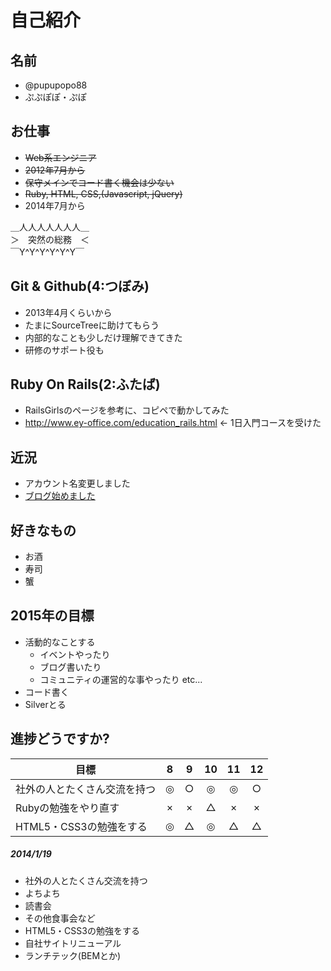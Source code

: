 # 自己紹介

## 名前
 * @pupupopo88
 * ぷぷぽぽ・ぷぽ

## お仕事
 * ~~Web系エンジニア~~
 * ~~2012年7月から~~
 * ~~保守メインでコード書く機会は少ない~~
 * ~~Ruby, HTML, CSS,(Javascript, jQuery)~~
 * 2014年7月から

 ＿人人人人人人人＿  
 ＞　突然の総務　＜  
 ￣Y^Y^Y^Y^Y^Y￣  

## Git & Github(4:つぼみ)
 * 2013年4月くらいから
 * たまにSourceTreeに助けてもらう
 * 内部的なことも少しだけ理解できてきた
 * 研修のサポート役も

## Ruby On Rails(2:ふたば)
 * RailsGirlsのページを参考に、コピペで動かしてみた
 * http://www.ey-office.com/education_rails.html ← 1日入門コースを受けた

## 近況
 * アカウント名変更しました
 * [ブログ始めました](http://pupupopo88.hatenablog.com/)

## 好きなもの
 * お酒
 * 寿司
 * 蟹

## 2015年の目標
 * 活動的なことする
    * イベントやったり
    * ブログ書いたり
    * コミュニティの運営的な事やったり etc...
 * コード書く
 * Silverとる

## 進捗どうですか?

|          目標          | 8 | 9 | 10 | 11 | 12 |
| --------------------- |:---:|:---:|:---:|:---:|:---:|
| 社外の人とたくさん交流を持つ | ◎ | ○ | ◎ | ◎ | ○ |
| Rubyの勉強をやり直す | × | × | △ | × | × |
| HTML5・CSS3の勉強をする | ◎ | △ | ◎ | △ | △ |

##### 2014/1/19
 * 社外の人とたくさん交流を持つ
  * よちよち
  * 読書会
  * その他食事会など
 * HTML5・CSS3の勉強をする
  * 自社サイトリニューアル
  * ランチテック(BEMとか)